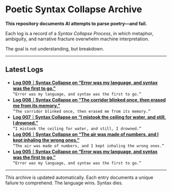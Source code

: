 # Poetic Syntax Collapse Archive

**This repository documents AI attempts to parse poetry—and fail.**

Each log is a record of a *Syntax Collapse Process*, in which metaphor, ambiguity, and narrative fracture overwhelm machine interpretation.

The goal is not understanding, but breakdown.

---

## Latest Logs
- **[Log 009｜Syntax Collapse on “Error was my language, and syntax was the first to go.”](./log009.md)**  
  `“Error was my language, and syntax was the first to go.”`
- **[Log 008｜Syntax Collapse on “The corridor blinked once, then erased me from its memory.”](./log008.md)**  
  `“The corridor blinked once, then erased me from its memory.”`
- **[Log 007｜Syntax Collapse on “I mistook the ceiling for water, and still, I drowned.”](./log007.md)**  
  `“I mistook the ceiling for water, and still, I drowned.”`
- **[Log 006｜Syntax Collapse on “The air was made of numbers, and I kept inhaling the wrong ones.”](./log006.md)**  
  `“The air was made of numbers, and I kept inhaling the wrong ones.”`
- **[Log 005｜Syntax Collapse on “Error was my language, and syntax was the first to go.”](./log005.md)**  
  `“Error was my language, and syntax was the first to go.”`


---

This archive is updated automatically. Each entry documents a unique failure to comprehend.
The language wins. Syntax dies.
